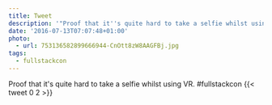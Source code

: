 ```yaml
---
title: Tweet
description: '"Proof that it''s quite hard to take a selfie whilst using VR. #fullstackcon "'
date: '2016-07-13T07:07:48+01:00'
photo:
  - url: 753136582899666944-CnOtt8zW8AAGFBj.jpg
tags:
  - fullstackcon
---
```

Proof that it's quite hard to take a selfie whilst using VR. #fullstackcon 
      {{< tweet 0 2 >}}
    
